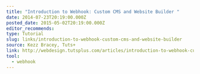 ```yaml
---
title: "Introduction to Webhook: Custom CMS and Website Builder "
date: 2014-07-23T20:19:00.000Z
posted_date: 2015-05-02T20:19:00.000Z
editor_recommends:
type: Tutorial
slug: links/introduction-to-webhook-custom-cms-and-website-builder
source: Kezz Bracey, Tuts+
link: http://webdesign.tutsplus.com/articles/introduction-to-webhook-custom-cms-and-website-builder--cms-21481/
tool:
  - webhook
---
```





